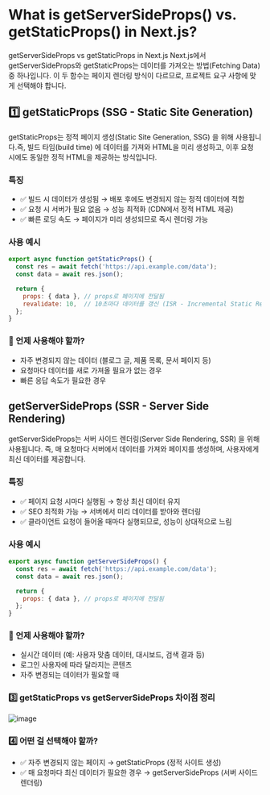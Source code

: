 # What is getServerSideProps() vs. getStaticProps() in Next.js?

getServerSideProps vs getStaticProps in Next.js
Next.js에서 getServerSideProps와 getStaticProps는 데이터를 가져오는 방법(Fetching Data) 중 하나입니다.
이 두 함수는 페이지 렌더링 방식이 다르므로, 프로젝트 요구 사항에 맞게 선택해야 합니다.

## 1️⃣ getStaticProps (SSG - Static Site Generation)
getStaticProps는 정적 페이지 생성(Static Site Generation, SSG) 을 위해 사용됩니다.즉, 빌드 타임(build time) 에 데이터를 가져와 HTML을 미리 생성하고, 이후 요청 시에도 동일한 정적 HTML을 제공하는 방식입니다.

### 특징
- ✅ 빌드 시 데이터가 생성됨 → 배포 후에도 변경되지 않는 정적 데이터에 적합
- ✅ 요청 시 서버가 필요 없음 → 성능 최적화 (CDN에서 정적 HTML 제공)
- ✅ 빠른 로딩 속도 → 페이지가 미리 생성되므로 즉시 렌더링 가능

### 사용 예시
```js
export async function getStaticProps() {
  const res = await fetch('https://api.example.com/data');
  const data = await res.json();

  return {
    props: { data }, // props로 페이지에 전달됨
    revalidate: 10,  // 10초마다 데이터를 갱신 (ISR - Incremental Static Regeneration)
  };
}
```
### 🔹 언제 사용해야 할까?
- 자주 변경되지 않는 데이터 (블로그 글, 제품 목록, 문서 페이지 등)
- 요청마다 데이터를 새로 가져올 필요가 없는 경우
- 빠른 응답 속도가 필요한 경우

##  getServerSideProps (SSR - Server Side Rendering)
getServerSideProps는 서버 사이드 렌더링(Server Side Rendering, SSR) 을 위해 사용됩니다.
즉, 매 요청마다 서버에서 데이터를 가져와 페이지를 생성하며, 사용자에게 최신 데이터를 제공합니다.

### 특징
- ✅ 페이지 요청 시마다 실행됨 → 항상 최신 데이터 유지
- ✅ SEO 최적화 가능 → 서버에서 미리 데이터를 받아와 렌더링
- ✅ 클라이언트 요청이 들어올 때마다 실행되므로, 성능이 상대적으로 느림

### 사용 예시
```js
export async function getServerSideProps() {
  const res = await fetch('https://api.example.com/data');
  const data = await res.json();

  return {
    props: { data }, // props로 페이지에 전달됨
  };
}
```
### 🔹 언제 사용해야 할까?
- 실시간 데이터 (예: 사용자 맞춤 데이터, 대시보드, 검색 결과 등)
- 로그인 사용자에 따라 달라지는 콘텐츠
- 자주 변경되는 데이터가 필요할 때


### 3️⃣ getStaticProps vs getServerSideProps 차이점 정리
![image](https://github.com/user-attachments/assets/3e9c789d-fdc8-4e13-89c2-2bfd02eef9f6)

### 4️⃣ 어떤 걸 선택해야 할까?
- ✅ 자주 변경되지 않는 페이지 → getStaticProps (정적 사이트 생성)
- ✅ 매 요청마다 최신 데이터가 필요한 경우 → getServerSideProps (서버 사이드 렌더링)
